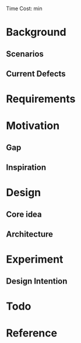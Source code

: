 Time Cost: min
# Background
## Scenarios

## Current Defects


# Requirements


# Motivation
## Gap


## Inspiration



# Design

## Core idea


## Architecture


# Experiment
## Design Intention


# Todo


# Reference
